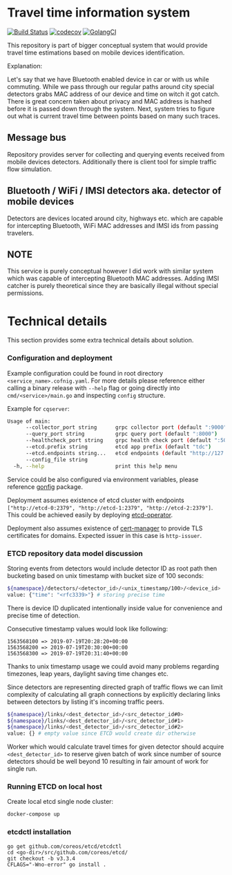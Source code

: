 # Travel time information system
[![Build Status](https://cloud.drone.io/api/badges/jozuenoon/message_bus/status.svg)](https://cloud.drone.io/jozuenoon/message_bus)
[![codecov](https://codecov.io/gh/jozuenoon/message_bus/branch/master/graph/badge.svg)](https://codecov.io/gh/jozuenoon/message_bus)
[![GolangCI](https://golangci.com/badges/github.com/jozuenoon/message_bus.svg)](https://golangci.com/r/github.com/jozuenoon/message_bus)


This repository is part of bigger conceptual system that would
provide travel time estimations based on mobile devices identification.

Explanation:

Let's say that we have Bluetooth enabled device in car or with us
while commuting. While we pass through our regular paths around
city special detectors grabs MAC address of our device and time
on witch it got catch. There is great concern taken about privacy
and MAC address is hashed before it is passed down through the system.
Next, system tries to figure out what is current travel time 
between points based on many such traces.

## Message bus

Repository provides server for collecting and querying
events received from mobile devices detectors. Additionally 
there is client tool for simple traffic flow simulation.

## Bluetooth / WiFi / IMSI detectors aka. detector of mobile devices

Detectors are devices located around city, highways etc. which
are capable for intercepting Bluetooth, WiFi MAC addresses and
IMSI ids from passing travelers.

## NOTE

This service is purely conceptual however I did work with similar
system which was capable of intercepting Bluetooth MAC addresses.
Adding IMSI catcher is purely theoretical since they are 
basically illegal without special permissions.

# Technical details

This section provides some extra technical details about solution.

### Configuration and deployment

Example configuration could be found in root directory `<service_name>.cofnig.yaml`. For
more details please reference either calling a binary release with `--help` flag or going
directly into `cmd/<service>/main.go` and inspecting `config` structure.

Example for `cqserver`:
```bash
Usage of main:
      --collector_port string      grpc collector port (default ":9000")
      --query_port string          grpc query port (default ":8000")
      --healthcheck_port string    grpc health check port (default ":5000")
      --etcd.prefix string         etcd app prefix (default "tdc")
      --etcd.endpoints string...   etcd endpoints (default "http://127.0.0.1:2379")
      --config_file string         
  -h, --help                       print this help menu
```

Service could be also configured via environment variables, please reference [gonfig](https://github.com/stevenroose/gonfig)
package.

Deployment assumes existence of etcd cluster with endpoints `["http://etcd-0:2379", "http://etcd-1:2379", "http://etcd-2:2379"]`.
This could be achieved easily by deploying [etcd-operator](https://github.com/helm/charts/tree/master/stable/etcd-operator).

Deployment also assumes existence of [cert-manager](https://github.com/helm/charts/tree/master/stable/cert-manager)
to provide TLS certificates for domains. Expected issuer in this case is `http-issuer`.

### ETCD repository data model discussion

Storing events from detectors would include detector ID as root path
then bucketing based on unix timestamp with bucket size of 100 seconds:
```bash
${namespace}/detectors/<detector_id>/<unix_timestamp/100>/<device_id>
value: {"time": "<rfc3339>"} # storing precise time
```

There is device ID duplicated intentionally inside value for convenience and
precise time of detection.

Consecutive timestamp values would look like following:
```$xslt
1563568100 => 2019-07-19T20:28:20+00:00
1563568200 => 2019-07-19T20:30:00+00:00
1563568300 => 2019-07-19T20:31:40+00:00
```

Thanks to unix timestamp usage we could avoid many problems regarding timezones,
leap years, daylight saving time changes etc.

Since detectors are representing directed graph of traffic flows we can
limit complexity of calculating all graph connections by explicitly declaring
links between detectors by listing it's incoming traffic peers.
```bash
${namespace}/links/<dest_detector_id>/<src_detector_id#0>
${namespace}/links/<dest_detector_id>/<src_detector_id#1>
${namespace}/links/<dest_detector_id>/<src_detector_id#2>
value: {} # empty value since ETCD would create dir otherwise
```



Worker which would calculate travel times for given detector should acquire
`<dest_detector_id>` to reserve given batch of work since number of source detectors
should be well beyond 10 resulting in fair amount of work for single run.

### Running ETCD on local host

Create local etcd single node cluster:
```bash
docker-compose up
```


### etcdctl installation

```
go get github.com/coreos/etcd/etcdctl
cd <go-dir>/src/github.com/coreos/etcd/
git checkout -b v3.3.4
CFLAGS="-Wno-error" go install .
```